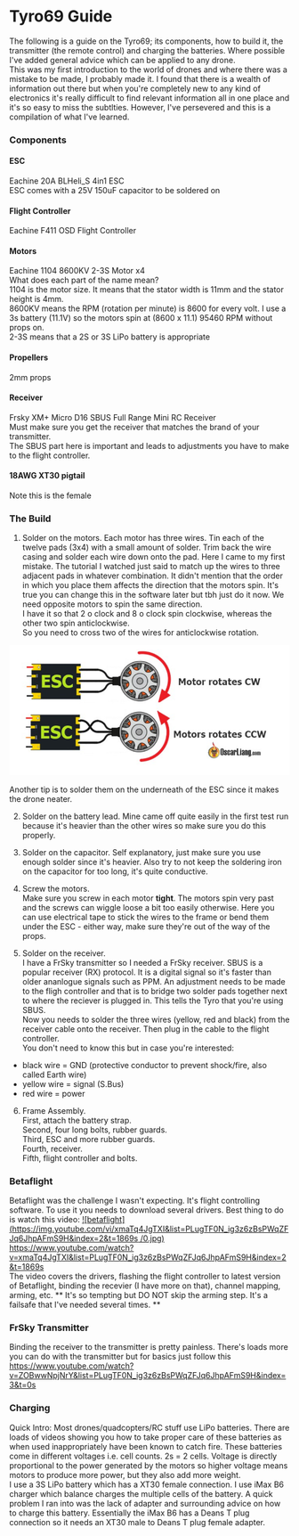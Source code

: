 # Tyro69 Guide

The following is a guide on the Tyro69; its components, how to build it, the transmitter (the remote control) and charging the batteries.
Where possible I've added general advice which can be applied to any drone.  
This was my first introduction to the world of drones and where there was a mistake to be made, I probably made it. I found that there is a wealth of information out there but when you're completely new to any kind of electronics it's really difficult to find relevant information all in one place and it's so easy to miss the subtlties. However, I've persevered and this is a compilation of what I've learned.  


### Components

#### ESC
Eachine 20A BLHeli_S 4in1 ESC  
ESC comes with a 25V 150uF capacitor to be soldered on


#### Flight Controller
Eachine F411 OSD Flight Controller

#### Motors
Eachine 1104 8600KV 2-3S Motor x4  
What does each part of the name mean?  
1104 is the motor size. It means that the stator width is 11mm and the stator height is 4mm.  
8600KV means the RPM (rotation per minute) is 8600 for every volt. I use a 3s battery (11.1V) so the motors spin at (8600 x 11.1) 95460 RPM without props on.  
2-3S means that a 2S or 3S LiPo battery is appropriate

#### Propellers
2mm props  

#### Receiver
Frsky XM+ Micro D16 SBUS Full Range Mini RC Receiver  
Must make sure you get the receiver that matches the brand of your transmitter.  
The SBUS part here is important and leads to adjustments you have to make to the flight controller.  

#### 18AWG XT30 pigtail
Note this is the female  

### The Build
1. Solder on the motors. 
Each motor has three wires. Tin each of the twelve pads (3x4) with a small amount of solder. Trim back the wire casing and solder each wire down onto the pad. Here I came to my first mistake. The tutorial I watched just said to match up the wires to three adjacent pads in whatever combination. It didn't mention that the order in which you place them affects the direction that the motors spin. It's true you can change this in the software later but tbh just do it now. We need opposite motors to spin the same direction.  
I have it so that 2 o clock and 8 o clock spin clockwise, whereas the other two spin anticlockwise.  
So you need to cross two of the wires for anticlockwise rotation.

![motor_rotation](https://github.com/caitray13/tyro69/blob/master/motor_rotation.PNG)

Another tip is to solder them on the underneath of the ESC since it makes the drone neater. 

2. Solder on the battery lead. 
Mine came off quite easily in the first test run because it's heavier than the other wires so make sure you do this properly. 

3. Solder on the capacitor. 
Self explanatory, just make sure you use enough solder since it's heavier. Also try to not keep the soldering iron on the capacitor for too long, it's quite conductive. 

4. Screw the motors.  
Make sure you screw in each motor **tight**. The motors spin very past and the screws can wiggle loose a bit too easily otherwise. Here you can use electrical tape to stick the wires to the frame or bend them under the ESC - either way, make sure they're out of the way of the props.  

5. Solder on the receiver.  
I have a FrSky transmitter so I needed a FrSky receiver. SBUS is a popular receiver (RX) protocol. It is a digital signal so it's faster than older ananlogue signals such as PPM. An adjustment needs to be made to the fligh controller and that is to bridge two solder pads together next to where the reciever is plugged in. This tells the Tyro that you're using SBUS.  
Now you needs to solder the three wires (yellow, red and black) from the receiver cable onto the receiver. Then plug in the cable to the flight controller.  
You don't need to know this but in case you're interested:  
 - black wire = GND (protective conductor to prevent shock/fire, also called Earth wire)
 - yellow wire = signal (S.Bus)
 - red wire = power 
 
 6. Frame Assembly.  
 First, attach the battery strap.  
 Second, four long bolts, rubber guards.  
 Third, ESC and more rubber guards.  
 Fourth, receiver.  
 Fifth, flight controller and bolts.  

### Betaflight  
Betaflight was the challenge I wasn't expecting. It's flight controlling software. To use it you needs to download several drivers. Best thing to do is watch this video: 
[![betaflight](https://img.youtube.com/vi/xmaTq4JgTXI&list=PLugTF0N_ig3z6zBsPWqZFJq6JhpAFmS9H&index=2&t=1869s  /0.jpg)](https://www.youtube.com/watch?v=xmaTq4JgTXI&list=PLugTF0N_ig3z6zBsPWqZFJq6JhpAFmS9H&index=2&t=1869s  )
https://www.youtube.com/watch?v=xmaTq4JgTXI&list=PLugTF0N_ig3z6zBsPWqZFJq6JhpAFmS9H&index=2&t=1869s  
The video covers the drivers, flashing the flight controller to latest version of Betaflight, binding the recevier (I have more on that), channel mapping, arming, etc.
** It's so tempting but DO NOT skip the arming step. It's a failsafe that I've needed several times. **


### FrSky Transmitter
Binding the receiver to the transmitter is pretty painless. There's loads more you can do with the transmitter but for basics just follow this https://www.youtube.com/watch?v=ZOBwwNpjNrY&list=PLugTF0N_ig3z6zBsPWqZFJq6JhpAFmS9H&index=3&t=0s


### Charging
Quick Intro: Most drones/quadcopters/RC stuff use LiPo batteries. There are loads of videos showing you how to take proper care of these batteries as when used inappropriately have been known to catch fire. These batteries come in different voltages i.e. cell counts. 2s = 2 cells. Voltage is directly proportional to the power generated by the motors so higher voltage means motors to produce more power, but they also add more weight.  
I use a 3S LiPo battery which has a XT30 female connection. I use iMax B6 charger which balance charges the multiple cells of the battery. A quick problem I ran into was the lack of adapter and surrounding advice on how to charge this battery. Essentially the iMax B6 has a Deans T plug connection so it needs an XT30 male to Deans T plug female adapter.
